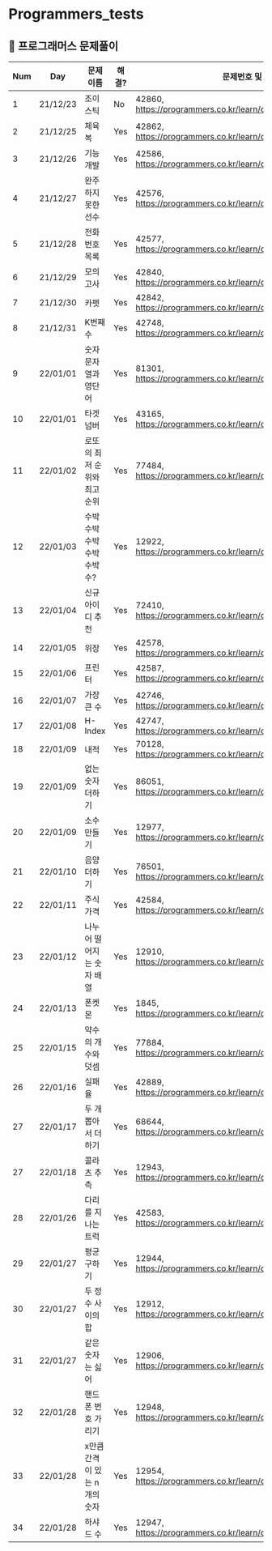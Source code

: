 # Programmers_tests
##  🍎 프로그래머스 문제풀이

|   Num  |   Day  | 문제이름 | 해결? |문제번호 및 링크 |
| ------ | ------ | -- | -- |----------- |
| 1 | 21/12/23 | 조이스틱 | No | 42860, https://programmers.co.kr/learn/courses/30/lessons/42860 |
| 2 | 21/12/25 | 체육복 | Yes | 42862, https://programmers.co.kr/learn/courses/30/lessons/42862 |
| 3 | 21/12/26 | 기능개발 | Yes | 42586, https://programmers.co.kr/learn/courses/30/lessons/42586 |
| 4| 21/12/27 | 완주하지 못한 선수 | Yes | 42576, https://programmers.co.kr/learn/courses/30/lessons/42576 |
| 5 | 21/12/28 | 전화번호목록 | Yes | 42577, https://programmers.co.kr/learn/courses/30/lessons/42577 |
| 6 | 21/12/29 | 모의고사 | Yes | 42840, https://programmers.co.kr/learn/courses/30/lessons/42840 |
| 7 | 21/12/30 | 카펫 | Yes | 42842, https://programmers.co.kr/learn/courses/30/lessons/42842 |
| 8 | 21/12/31 | K번째수 | Yes | 42748, https://programmers.co.kr/learn/courses/30/lessons/42748 |
| 9 | 22/01/01 | 숫자 문자열과 영단어 | Yes | 81301, https://programmers.co.kr/learn/courses/30/lessons/81301 |
| 10 | 22/01/01 | 타겟넘버 | Yes | 43165, https://programmers.co.kr/learn/courses/30/lessons/43165 |
| 11 | 22/01/02 | 로또의 최저 순위와 최고 순위 | Yes | 77484, https://programmers.co.kr/learn/courses/30/lessons/77484 |
| 12 | 22/01/03 | 수박수박수박수박수박수? | Yes | 12922, https://programmers.co.kr/learn/courses/30/lessons/12922 |
| 13 | 22/01/04 | 신규아이디 추천 | Yes | 72410, https://programmers.co.kr/learn/courses/30/lessons/72410 |
| 14 | 22/01/05 | 위장 | Yes | 42578, https://programmers.co.kr/learn/courses/30/lessons/42578 |
| 15 | 22/01/06 | 프린터 | Yes | 42587, https://programmers.co.kr/learn/courses/30/lessons/42587 |
| 16 | 22/01/07 | 가장 큰 수 | Yes | 42746, https://programmers.co.kr/learn/courses/30/lessons/42746 |
| 17 | 22/01/08 | H-Index | Yes | 42747, https://programmers.co.kr/learn/courses/30/lessons/42747 |
| 18 | 22/01/09 | 내적 | Yes | 70128, https://programmers.co.kr/learn/courses/30/lessons/70128 |
| 19 | 22/01/09 | 없는 숫자 더하기 | Yes | 86051, https://programmers.co.kr/learn/courses/30/lessons/86051 |
| 20 | 22/01/09 | 소수만들기 | Yes | 12977, https://programmers.co.kr/learn/courses/30/lessons/12977 |
| 21 | 22/01/10 | 음양더하기 | Yes | 76501, https://programmers.co.kr/learn/courses/30/lessons/76501 |
| 22 | 22/01/11 | 주식가격 | Yes | 42584, https://programmers.co.kr/learn/courses/30/lessons/42584 |
| 23 | 22/01/12 | 나누어 떨어지는 숫자 배열 | Yes | 12910, https://programmers.co.kr/learn/courses/30/lessons/12910 |
| 24 | 22/01/13 | 폰켓몬 | Yes | 1845, https://programmers.co.kr/learn/courses/30/lessons/1845 |
| 25 | 22/01/15 | 약수의 개수와 덧셈 | Yes | 77884, https://programmers.co.kr/learn/courses/30/lessons/77884 |
| 26 | 22/01/16 | 실패율 | Yes | 42889, https://programmers.co.kr/learn/courses/30/lessons/42889 |
| 27 | 22/01/17 | 두 개 뽑아서 더하기 | Yes | 68644, https://programmers.co.kr/learn/courses/30/lessons/68644 |
| 27 | 22/01/18 | 콜라츠 추측 | Yes | 12943, https://programmers.co.kr/learn/courses/30/lessons/12943 |
| 28 | 22/01/26 | 다리를 지나는 트럭 | Yes | 42583, https://programmers.co.kr/learn/courses/30/lessons/42583 |
| 29 | 22/01/27 | 평균 구하기 | Yes | 12944, https://programmers.co.kr/learn/courses/30/lessons/12944 |
| 30 | 22/01/27 | 두 정수 사이의 합 | Yes | 12912, https://programmers.co.kr/learn/courses/30/lessons/12912 |
| 31 | 22/01/27 | 같은 숫자는 싫어 | Yes | 12906, https://programmers.co.kr/learn/courses/30/lessons/12906 |
| 32 | 22/01/28 | 핸드폰 번호 가리기 | Yes | 12948, https://programmers.co.kr/learn/courses/30/lessons/12948 |
| 33 | 22/01/28 | x만큼 간격이 있는 n개의 숫자 | Yes | 12954, https://programmers.co.kr/learn/courses/30/lessons/12954 |
| 34 | 22/01/28 | 하샤드 수 | Yes | 12947, https://programmers.co.kr/learn/courses/30/lessons/12947 |
